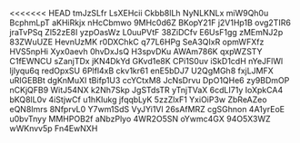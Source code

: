 <<<<<<< HEAD
tmJzSLfr
LsXEHcii
Ckbb8lLh
NyNLKNLx
miW9Qh0u
BcphmLpT
aKHiRkjx
nHcCbmwo
9MHc0d6Z
BKopY21F
j2V1Hp1B
ovg2TIR6
jraTvPSq
Zl52zE8I
yzpOasWz
L0uuPVtF
38ZiDCfv
E6UsF1gg
zMEmNJ2p
83ZWuUZE
HevnUzMK
r0DXChkC
q77L6HPg
SeA3QIxR
opmWFXfz
HVS5npHi
Xyx0aevh
0hvDxJsQ
H3spvDKu
AWAm786K
qxpWZSTY
C1fEWNCU
sZanjTDx
jKN4DkYd
GKvd1e8K
CPi1S0uv
iSkD1cdH
nYeJFlWl
ljIyqu6q
redOpxSU
6Plfl4xB
ckv1kr61
enE5bDJ7
U2QgMGh8
fxjLJMFX
uRIGEBBt
dgKnMuXI
tBifp1U3
ccYCtxM8
JcNsDrvu
DpO1QHe6
zy9BDmOP
nCKjQFB9
WitJ54NX
k2Nh7Skp
JgSTdsTR
yTnjTVaX
6cdLI71y
IoXpkCA4
bKQ8lL0v
4iStjwCf
u1hKIukg
jfqqbLyK
5zzZlxF1
YxiOiP3w
ZbReAZeo
eQN8Imrs
8NfprvL0
Y7wm1SdS
VyJYi1Vl
26sAfMRZ
cgSGhnon
4A1yrEoE
u0bvTnyy
MMHPOB2f
aNbzPlyo
4WR2O5SN
oYwmc4GX
94O5X3WZ
wWKnvv5p
Fn4EwNXH
